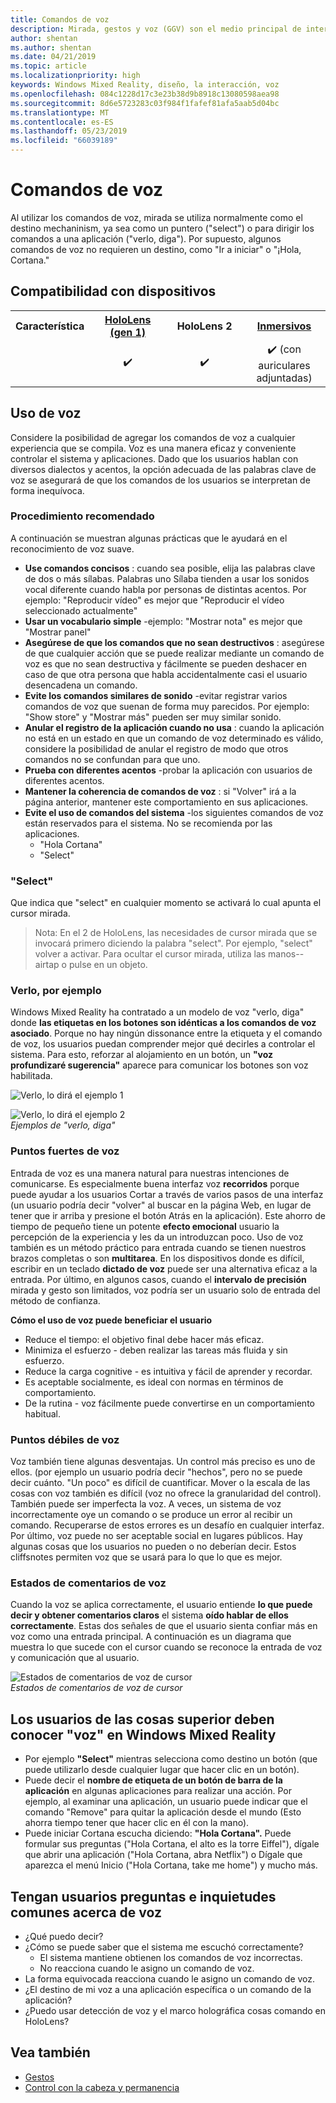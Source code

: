 ```yaml
---
title: Comandos de voz
description: Mirada, gestos y voz (GGV) son el medio principal de interacción en HoloLens. Este artículo proporciona información detallada sobre el diseño de voz.
author: shentan
ms.author: shentan
ms.date: 04/21/2019
ms.topic: article
ms.localizationpriority: high
keywords: Windows Mixed Reality, diseño, la interacción, voz
ms.openlocfilehash: 084c1228d17c3e23b38d9b8918c13080598aea98
ms.sourcegitcommit: 8d6e5723283c03f984f1fafef81afa5aab5d04bc
ms.translationtype: MT
ms.contentlocale: es-ES
ms.lasthandoff: 05/23/2019
ms.locfileid: "66039189"
---
```

# <a name="voice-commanding"></a>Comandos de voz

Al utilizar los comandos de voz, mirada se utiliza normalmente como el destino mechaninism, ya sea como un puntero ("select") o para dirigir los comandos a una aplicación ("verlo, diga"). Por supuesto, algunos comandos de voz no requieren un destino, como "Ir a iniciar" o "¡Hola, Cortana."


## <a name="device-support"></a>Compatibilidad con dispositivos

<table>
<tr>
<th>Característica</th><th style="width:150px"> <a href="hololens-hardware-details.md">HoloLens (gen 1)</a></th><th style="width:150px">HoloLens 2</th><th style="width:150px"> <a href="immersive-headset-hardware-details.md">Inmersivos</a></th>
</tr><tr>
<td></td><td style="text-align: center;"> ✔️</td><td style="text-align: center;"> ✔️</td><td style="text-align: center;"> ✔️ (con auriculares adjuntadas)</td>
</tr>
</table>



## <a name="how-to-use-voice"></a>Uso de voz

Considere la posibilidad de agregar los comandos de voz a cualquier experiencia que se compila. Voz es una manera eficaz y conveniente controlar el sistema y aplicaciones. Dado que los usuarios hablan con diversos dialectos y acentos, la opción adecuada de las palabras clave de voz se asegurará de que los comandos de los usuarios se interpretan de forma inequívoca.

### <a name="best-practices"></a>Procedimiento recomendado

A continuación se muestran algunas prácticas que le ayudará en el reconocimiento de voz suave.
* **Use comandos concisos** : cuando sea posible, elija las palabras clave de dos o más sílabas. Palabras uno Sílaba tienden a usar los sonidos vocal diferente cuando habla por personas de distintas acentos. Por ejemplo: "Reproducir vídeo" es mejor que "Reproducir el vídeo seleccionado actualmente"
* **Usar un vocabulario simple** -ejemplo: "Mostrar nota" es mejor que "Mostrar panel"
* **Asegúrese de que los comandos que no sean destructivos** : asegúrese de que cualquier acción que se puede realizar mediante un comando de voz es que no sean destructiva y fácilmente se pueden deshacer en caso de que otra persona que habla accidentalmente casi el usuario desencadena un comando.
* **Evite los comandos similares de sonido** -evitar registrar varios comandos de voz que suenan de forma muy parecidos. Por ejemplo: "Show store" y "Mostrar más" pueden ser muy similar sonido.
* **Anular el registro de la aplicación cuando no usa** : cuando la aplicación no está en un estado en que un comando de voz determinado es válido, considere la posibilidad de anular el registro de modo que otros comandos no se confundan para que uno.
* **Prueba con diferentes acentos** -probar la aplicación con usuarios de diferentes acentos.
* **Mantener la coherencia de comandos de voz** : si "Volver" irá a la página anterior, mantener este comportamiento en sus aplicaciones.
* **Evite el uso de comandos del sistema** -los siguientes comandos de voz están reservados para el sistema. No se recomienda por las aplicaciones.
   * "Hola Cortana"
   * "Select"

### <a name="select"></a>"Select"

Que indica que "select" en cualquier momento se activará lo cual apunta el cursor mirada. 

>Nota: En el 2 de HoloLens, las necesidades de cursor mirada que se invocará primero diciendo la palabra "select". Por ejemplo, "select" volver a activar. Para ocultar el cursor mirada, utiliza las manos--airtap o pulse en un objeto. 

### <a name="see-it-say-it"></a>Verlo, por ejemplo

Windows Mixed Reality ha contratado a un modelo de voz "verlo, diga" donde **las etiquetas en los botones son idénticas a los comandos de voz asociado**. Porque no hay ningún dissonance entre la etiqueta y el comando de voz, los usuarios puedan comprender mejor qué decirles a controlar el sistema. Para esto, reforzar al alojamiento en un botón, un **"voz profundizaré sugerencia"** aparece para comunicar los botones son voz habilitada.


![Verlo, lo dirá el ejemplo 1](images/voice-seeitsayit1-640px.jpg)

![Verlo, lo dirá el ejemplo 2](images/voice-seeitsayit2-640px.jpg)<br>
*Ejemplos de "verlo, diga"*

### <a name="voices-strengths"></a>Puntos fuertes de voz

Entrada de voz es una manera natural para nuestras intenciones de comunicarse. Es especialmente buena interfaz voz **recorridos** porque puede ayudar a los usuarios Cortar a través de varios pasos de una interfaz (un usuario podría decir "volver" al buscar en la página Web, en lugar de tener que ir arriba y presione el botón Atrás en la aplicación). Este ahorro de tiempo de pequeño tiene un potente **efecto emocional** usuario la percepción de la experiencia y les da un introduzcan poco. Uso de voz también es un método práctico para entrada cuando se tienen nuestros brazos completas o son **multitarea**. En los dispositivos donde es difícil, escribir en un teclado **dictado de voz** puede ser una alternativa eficaz a la entrada. Por último, en algunos casos, cuando el **intervalo de precisión** mirada y gesto son limitados, voz podría ser un usuario solo de entrada del método de confianza.

**Cómo el uso de voz puede beneficiar el usuario**
* Reduce el tiempo: el objetivo final debe hacer más eficaz.
* Minimiza el esfuerzo - deben realizar las tareas más fluida y sin esfuerzo.
* Reduce la carga cognitive - es intuitiva y fácil de aprender y recordar.
* Es aceptable socialmente, es ideal con normas en términos de comportamiento.
* De la rutina - voz fácilmente puede convertirse en un comportamiento habitual.

### <a name="voices-weaknesses"></a>Puntos débiles de voz

Voz también tiene algunas desventajas. Un control más preciso es uno de ellos. (por ejemplo un usuario podría decir "hechos", pero no se puede decir cuánto. "Un poco" es difícil de cuantificar. Mover o la escala de las cosas con voz también es difícil (voz no ofrece la granularidad del control). También puede ser imperfecta la voz. A veces, un sistema de voz incorrectamente oye un comando o se produce un error al recibir un comando. Recuperarse de estos errores es un desafío en cualquier interfaz. Por último, voz puede no ser aceptable social en lugares públicos. Hay algunas cosas que los usuarios no pueden o no deberían decir. Estos cliffsnotes permiten voz que se usará para lo que lo que es mejor.

### <a name="voice-feedback-states"></a>Estados de comentarios de voz

Cuando la voz se aplica correctamente, el usuario entiende **lo que puede decir y obtener comentarios claros** el sistema **oído hablar de ellos correctamente**. Estas dos señales de que el usuario sienta confiar más en voz como una entrada principal. A continuación es un diagrama que muestra lo que sucede con el cursor cuando se reconoce la entrada de voz y comunicación que al usuario.

![Estados de comentarios de voz de cursor](images/voicefeedbackstates.png)<br>
*Estados de comentarios de voz de cursor*

## <a name="top-things-users-should-know-about-speech-on-windows-mixed-reality"></a>Los usuarios de las cosas superior deben conocer "voz" en Windows Mixed Reality
* Por ejemplo **"Select"** mientras selecciona como destino un botón (que puede utilizarlo desde cualquier lugar que hacer clic en un botón).
* Puede decir el **nombre de etiqueta de un botón de barra de la aplicación** en algunas aplicaciones para realizar una acción. Por ejemplo, al examinar una aplicación, un usuario puede indicar que el comando "Remove" para quitar la aplicación desde el mundo (Esto ahorra tiempo tener que hacer clic en él con la mano).
* Puede iniciar Cortana escucha diciendo: **"Hola Cortana".** Puede formular sus preguntas ("Hola Cortana, el alto es la torre Eiffel"), dígale que abrir una aplicación ("Hola Cortana, abra Netflix") o Dígale que aparezca el menú Inicio ("Hola Cortana, take me home") y mucho más.

## <a name="common-questions-and-concerns-users-have-about-voice"></a>Tengan usuarios preguntas e inquietudes comunes acerca de voz
* ¿Qué puedo decir?
* ¿Cómo se puede saber que el sistema me escuchó correctamente?
   * El sistema mantiene obtienen los comandos de voz incorrectas.
   * No reacciona cuando le asigno un comando de voz.
* La forma equivocada reacciona cuando le asigno un comando de voz.
* ¿El destino de mi voz a una aplicación específica o un comando de la aplicación?
* ¿Puedo usar detección de voz y el marco holográfica cosas comando en HoloLens?

## <a name="see-also"></a>Vea también
* [Gestos](gestures.md)
* [Control con la cabeza y permanencia](gaze-and-dwell.md)
